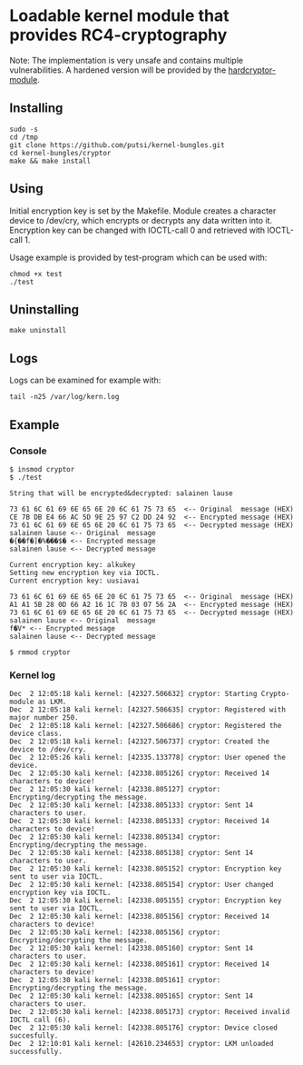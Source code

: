 # Loadable kernel module that provides RC4-cryptography

Note: The implementation is very unsafe and contains multiple vulnerabilities.  A hardened version will be provided by the [hardcryptor-module](https://github.com/putsi/kernel-bungles/tree/master/hardcryptor).

## Installing
```
sudo -s
cd /tmp
git clone https://github.com/putsi/kernel-bungles.git
cd kernel-bungles/cryptor
make && make install
```

## Using
Initial encryption key is set by the Makefile.
Module creates a character device to /dev/cry, which encrypts or decrypts any data written into it.
Encryption key can be changed with IOCTL-call 0 and retrieved with IOCTL-call 1.

Usage example is provided by test-program which can be used with:
```
chmod +x test
./test
```

## Uninstalling
```
make uninstall
```

## Logs
Logs can be examined for example with:
```
tail -n25 /var/log/kern.log
```

## Example
### Console
```
$ insmod cryptor
$ ./test

String that will be encrypted&decrypted: salainen lause

73 61 6C 61 69 6E 65 6E 20 6C 61 75 73 65  <-- Original  message (HEX)
CE 7B DB E4 66 AC 5D 9E 25 97 C2 DD 24 92  <-- Encrypted message (HEX)
73 61 6C 61 69 6E 65 6E 20 6C 61 75 73 65  <-- Decrypted message (HEX)
salainen lause <-- Original  message
�{��f�]�%���$� <-- Encrypted message
salainen lause <-- Decrypted message

Current encryption key: alkukey
Setting new encryption key via IOCTL.
Current encryption key: uusiavai

73 61 6C 61 69 6E 65 6E 20 6C 61 75 73 65  <-- Original  message (HEX)
A1 A1 5B 28 0D 66 A2 16 1C 7B 03 07 56 2A  <-- Encrypted message (HEX)
73 61 6C 61 69 6E 65 6E 20 6C 61 75 73 65  <-- Decrypted message (HEX)
salainen lause <-- Original  message
f�V* <-- Encrypted message
salainen lause <-- Decrypted message

$ rmmod cryptor
```
### Kernel log
```
Dec  2 12:05:18 kali kernel: [42327.506632] cryptor: Starting Crypto-module as LKM.
Dec  2 12:05:18 kali kernel: [42327.506635] cryptor: Registered with major number 250.
Dec  2 12:05:18 kali kernel: [42327.506686] cryptor: Registered the device class.
Dec  2 12:05:18 kali kernel: [42327.506737] cryptor: Created the device to /dev/cry.
Dec  2 12:05:26 kali kernel: [42335.133778] cryptor: User opened the device.
Dec  2 12:05:30 kali kernel: [42338.805126] cryptor: Received 14 characters to device!
Dec  2 12:05:30 kali kernel: [42338.805127] cryptor: Encrypting/decrypting the message.
Dec  2 12:05:30 kali kernel: [42338.805133] cryptor: Sent 14 characters to user.
Dec  2 12:05:30 kali kernel: [42338.805133] cryptor: Received 14 characters to device!
Dec  2 12:05:30 kali kernel: [42338.805134] cryptor: Encrypting/decrypting the message.
Dec  2 12:05:30 kali kernel: [42338.805138] cryptor: Sent 14 characters to user.
Dec  2 12:05:30 kali kernel: [42338.805152] cryptor: Encryption key sent to user via IOCTL.
Dec  2 12:05:30 kali kernel: [42338.805154] cryptor: User changed encryption key via IOCTL.
Dec  2 12:05:30 kali kernel: [42338.805155] cryptor: Encryption key sent to user via IOCTL.
Dec  2 12:05:30 kali kernel: [42338.805156] cryptor: Received 14 characters to device!
Dec  2 12:05:30 kali kernel: [42338.805156] cryptor: Encrypting/decrypting the message.
Dec  2 12:05:30 kali kernel: [42338.805160] cryptor: Sent 14 characters to user.
Dec  2 12:05:30 kali kernel: [42338.805161] cryptor: Received 14 characters to device!
Dec  2 12:05:30 kali kernel: [42338.805161] cryptor: Encrypting/decrypting the message.
Dec  2 12:05:30 kali kernel: [42338.805165] cryptor: Sent 14 characters to user.
Dec  2 12:05:30 kali kernel: [42338.805173] cryptor: Received invalid IOCTL call (6).
Dec  2 12:05:30 kali kernel: [42338.805176] cryptor: Device closed succesfully.
Dec  2 12:10:01 kali kernel: [42610.234653] cryptor: LKM unloaded successfully.
```
